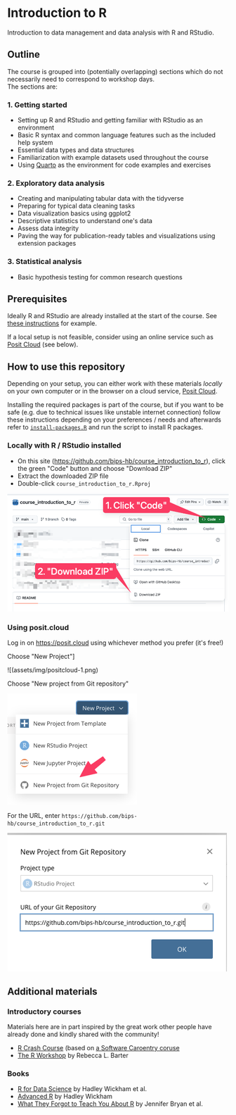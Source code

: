 # Introduction to R

Introduction to data management and data analysis with R and RStudio.

## Outline

The course is grouped into (potentially overlapping) sections which do not necessarily need to correspond to workshop days.  
The sections are:

### 1. Getting started  

- Setting up R and RStudio and getting familiar with RStudio as an environment  
- Basic R syntax and common language features such as the included help system  
- Essential data types and data structures  
- Familiarization with example datasets used throughout the course  
- Using [Quarto](https://quarto.org/) as the environment for code examples and exercises  

### 2. Exploratory data analysis  

- Creating and manipulating tabular data with the tidyverse  
- Preparing for typical data cleaning tasks  
- Data visualization basics using ggplot2  
- Descriptive statistics to understand one's data 
- Assess data integrity  
- Paving the way for publication-ready tables and visualizations using extension packages  

### 3. Statistical analysis  

- Basic hypothesis testing for common research questions  

## Prerequisites

Ideally R and RStudio are already installed at the start of the course. See [these instructions](https://lukasburk.de/posts/install-r/) for example.

If a local setup is not feasible, consider using an online service such as [Posit Cloud](https://posit.cloud/) (see below).

## How to use this repository

Depending on your setup, you can either work with these materials *locally* on your own computer or in the browser on a cloud service, [Posit Cloud](https://posit.cloud/).

Installing the required packages is part of the course, but if you want to be safe (e.g. due to technical issues like unstable internet connection) follow these instructions depending on your preferences / needs and afterwards refer to [`install-packages.R`](./install-packages.R) and run the script to install R packages.

### Locally with R / RStudio installed

- On this site (<https://github.com/bips-hb/course_introduction_to_r>), click the green "Code" button and choose "Download ZIP"
- Extract the downloaded ZIP file
- Double-click `course_introduction_to_r.Rproj`

![](assets/img/github-1.png)

### Using posit.cloud

Log in on <https://posit.cloud> using whichever method you prefer (it's free!)

Choose "New Project"]

![(assets/img/positcloud-1.png)

Choose "New project from Git repository"

![](assets/img/positcloud-2.png)

For the URL, enter `https://github.com/bips-hb/course_introduction_to_r.git`

![](assets/img/positcloud-3.png)


## Additional materials

### Introductory courses

Materials here are in part inspired by the great work other people have already done and kindly shared with the community!

- [R Crash Course](https://r-crash-course.github.io/) (based on [a Software Caroentry coruse](https://swcarpentry.github.io/r-novice-gapminder/)
- [The R Workshop](https://www.r-workshop.org/) by Rebecca L. Barter

### Books

- [R for Data Science](https://r4ds.hadley.nz/) by Hadley Wickham et al.
- [Advanced R](https://adv-r.hadley.nz/) by Hadley Wickham
- [What They Forgot to Teach You About R](https://rstats.wtf/) by Jennifer Bryan et al.
